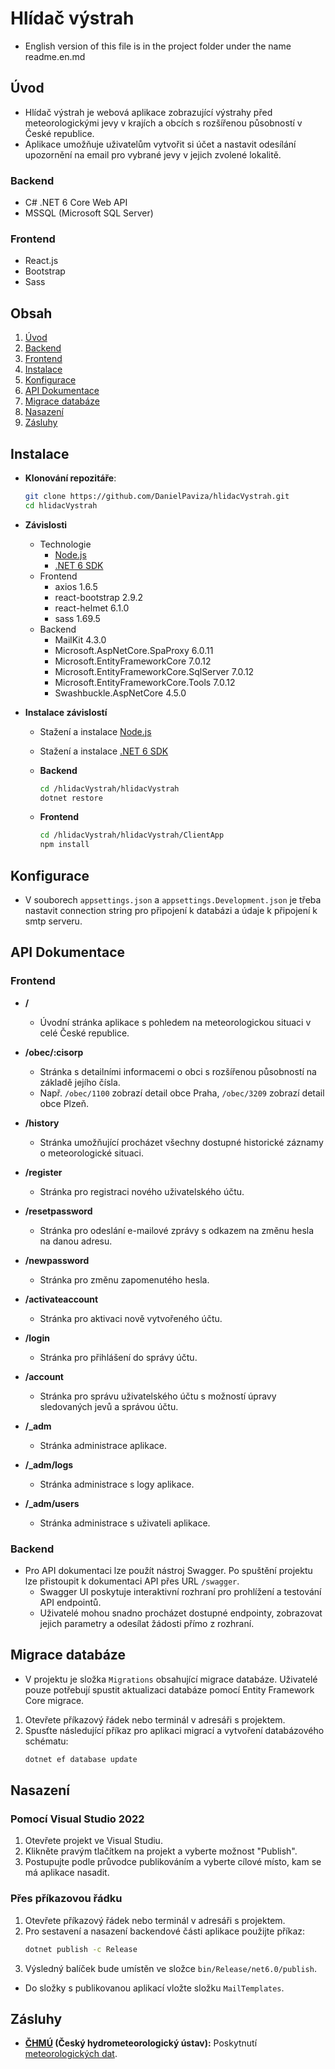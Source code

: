 # Hlídač výstrah

- English version of this file is in the project folder under the name readme.en.md

## Úvod

- Hlídač výstrah je webová aplikace zobrazující výstrahy před meteorologickými jevy v krajích a obcích s rozšířenou působností v České republice.
- Aplikace umožňuje uživatelům vytvořit si účet a nastavit odesílání upozornění na email pro vybrané jevy v jejich zvolené lokalitě.

### Backend
  - C# .NET 6 Core Web API
  - MSSQL (Microsoft SQL Server)

### Frontend
  - React.js
  - Bootstrap
  - Sass

## Obsah

1. [Úvod](#úvod)
2. [Backend](#backend)
3. [Frontend](#frontend)
4. [Instalace](#instalace)
5. [Konfigurace](#konfigurace)
6. [API Dokumentace](#api-dokumentace)
7. [Migrace databáze](#migrace-databáze)
8. [Nasazení](#nasazení)
9. [Zásluhy](#zásluhy)

## Instalace

- **Klonování repozitáře**:
   ```bash
   git clone https://github.com/DanielPaviza/hlidacVystrah.git
   cd hlidacVystrah

- **Závislosti**
    - Technologie
      - [Node.js](https://nodejs.org/en/)
      - [.NET 6 SDK](https://dotnet.microsoft.com/download/dotnet/6.0)
    - Frontend
        - axios 1.6.5
        - react-bootstrap 2.9.2
        - react-helmet 6.1.0
        - sass 1.69.5
    - Backend
        - MailKit 4.3.0
        - Microsoft.AspNetCore.SpaProxy 6.0.11
        - Microsoft.EntityFrameworkCore 7.0.12
        - Microsoft.EntityFrameworkCore.SqlServer 7.0.12
        - Microsoft.EntityFrameworkCore.Tools 7.0.12
        - Swashbuckle.AspNetCore 4.5.0

- **Instalace závislostí**

  - Stažení a instalace [Node.js](https://nodejs.org/en/)
  - Stažení a instalace [.NET 6 SDK](https://dotnet.microsoft.com/download/dotnet/6.0)

  - **Backend**
    ```bash
    cd /hlidacVystrah/hlidacVystrah
    dotnet restore
    
  - **Frontend**
    ```bash
    cd /hlidacVystrah/hlidacVystrah/ClientApp
    npm install

## Konfigurace
- V souborech `appsettings.json` a `appsettings.Development.json` je třeba nastavit connection string pro připojení k databázi a údaje k připojení k smtp serveru.

## API Dokumentace
### Frontend
- **/**
  - Úvodní stránka aplikace s pohledem na meteorologickou situaci v celé České republice.

- **/obec/:cisorp**
  - Stránka s detailními informacemi o obci s rozšířenou působností na základě jejího čísla.
  - Např. `/obec/1100` zobrazí detail obce Praha, `/obec/3209` zobrazí detail obce Plzeň.

- **/history**
  - Stránka umožňující procházet všechny dostupné historické záznamy o meteorologické situaci.

- **/register**
  - Stránka pro registraci nového uživatelského účtu.

- **/resetpassword**
  - Stránka pro odeslání e-mailové zprávy s odkazem na změnu hesla na danou adresu.

- **/newpassword**
  - Stránka pro změnu zapomenutého hesla.

- **/activateaccount**
  - Stránka pro aktivaci nově vytvořeného účtu.

- **/login**
  - Stránka pro přihlášení do správy účtu.

- **/account**
  - Stránka pro správu uživatelského účtu s možností úpravy sledovaných jevů a správou účtu.

- **/_adm**
  - Stránka administrace aplikace.

- **/_adm/logs**
  - Stránka administrace s logy aplikace.

- **/_adm/users**
  - Stránka administrace s uživateli aplikace.

### Backend
- Pro API dokumentaci lze použít nástroj Swagger. Po spuštění projektu lze přistoupit k dokumentaci API přes URL `/swagger`.
  - Swagger UI poskytuje interaktivní rozhraní pro prohlížení a testování API endpointů.
  - Uživatelé mohou snadno procházet dostupné endpointy, zobrazovat jejich parametry a odesílat žádosti přímo z rozhraní.

## Migrace databáze
- V projektu je složka `Migrations` obsahující migrace databáze. Uživatelé pouze potřebují spustit aktualizaci databáze pomocí Entity Framework Core migrace.

1. Otevřete příkazový řádek nebo terminál v adresáři s projektem.
2. Spusťte následující příkaz pro aplikaci migrací a vytvoření databázového schématu:
   ```bash
   dotnet ef database update

## Nasazení
### Pomocí Visual Studio 2022

1. Otevřete projekt ve Visual Studiu.
2. Klikněte pravým tlačítkem na projekt a vyberte možnost "Publish".
3. Postupujte podle průvodce publikováním a vyberte cílové místo, kam se má aplikace nasadit.

### Přes příkazovou řádku

1. Otevřete příkazový řádek nebo terminál v adresáři s projektem.
2. Pro sestavení a nasazení backendové části aplikace použijte příkaz:
   ```bash
   dotnet publish -c Release
3. Výsledný balíček bude umístěn ve složce `bin/Release/net6.0/publish`.

- Do složky s publikovanou aplikací vložte složku `MailTemplates`.

## Zásluhy
- **[ČHMÚ](https://www.chmi.cz/) (Český hydrometeorologický ústav):** Poskytnutí [meteorologických dat](https://www.chmi.cz/files/portal/docs/meteo/om/bulletiny/XOCZ50_OKPR.xml).
